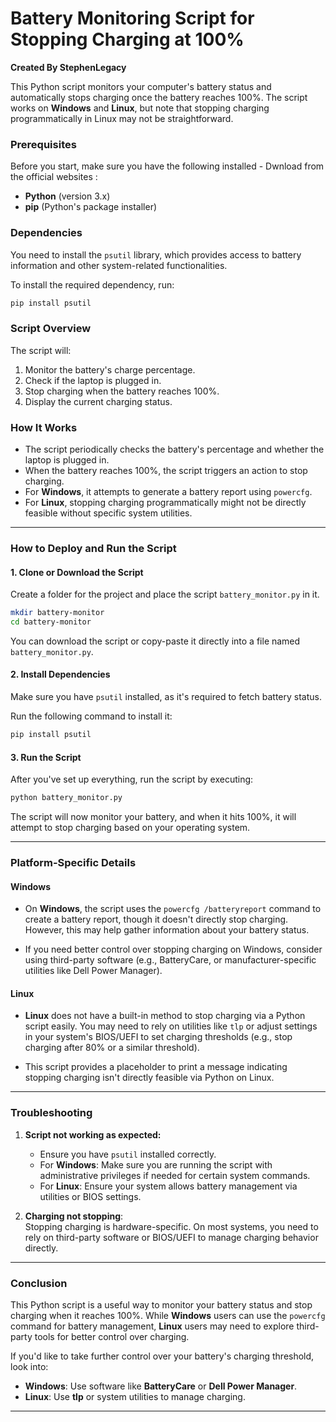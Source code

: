 

# Battery Monitoring Script for Stopping Charging at 100%

**Created By StephenLegacy**

This Python script monitors your computer's battery status and automatically stops charging once the battery reaches 100%. The script works on **Windows** and **Linux**, but note that stopping charging programmatically in Linux may not be straightforward. 

### Prerequisites

Before you start, make sure you have the following installed - Dwnload from the official websites
:

- **Python** (version 3.x)
- **pip** (Python's package installer)

### Dependencies

You need to install the `psutil` library, which provides access to battery information and other system-related functionalities.

To install the required dependency, run:

```bash
pip install psutil
```

### Script Overview

The script will:

1. Monitor the battery's charge percentage.
2. Check if the laptop is plugged in.
3. Stop charging when the battery reaches 100%.
4. Display the current charging status.

### How It Works

- The script periodically checks the battery's percentage and whether the laptop is plugged in.
- When the battery reaches 100%, the script triggers an action to stop charging.
- For **Windows**, it attempts to generate a battery report using `powercfg`.  
- For **Linux**, stopping charging programmatically might not be directly feasible without specific system utilities.

---

### How to Deploy and Run the Script

#### 1. Clone or Download the Script

Create a folder for the project and place the script `battery_monitor.py` in it.

```bash
mkdir battery-monitor
cd battery-monitor
```

You can download the script or copy-paste it directly into a file named `battery_monitor.py`.

#### 2. Install Dependencies

Make sure you have `psutil` installed, as it's required to fetch battery status.

Run the following command to install it:

```bash
pip install psutil
```

#### 3. Run the Script

After you've set up everything, run the script by executing:

```bash
python battery_monitor.py
```

The script will now monitor your battery, and when it hits 100%, it will attempt to stop charging based on your operating system.

---

### Platform-Specific Details

#### Windows

- On **Windows**, the script uses the `powercfg /batteryreport` command to create a battery report, though it doesn't directly stop charging. However, this may help gather information about your battery status.
  
- If you need better control over stopping charging on Windows, consider using third-party software (e.g., BatteryCare, or manufacturer-specific utilities like Dell Power Manager).

#### Linux

- **Linux** does not have a built-in method to stop charging via a Python script easily. You may need to rely on utilities like `tlp` or adjust settings in your system's BIOS/UEFI to set charging thresholds (e.g., stop charging after 80% or a similar threshold).
  
- This script provides a placeholder to print a message indicating stopping charging isn't directly feasible via Python on Linux.

---

### Troubleshooting

1. **Script not working as expected:**

   - Ensure you have `psutil` installed correctly.
   - For **Windows**: Make sure you are running the script with administrative privileges if needed for certain system commands.
   - For **Linux**: Ensure your system allows battery management via utilities or BIOS settings.

2. **Charging not stopping**:  
   Stopping charging is hardware-specific. On most systems, you need to rely on third-party software or BIOS/UEFI to manage charging behavior directly.

---

### Conclusion

This Python script is a useful way to monitor your battery status and stop charging when it reaches 100%. While **Windows** users can use the `powercfg` command for battery management, **Linux** users may need to explore third-party tools for better control over charging.

If you'd like to take further control over your battery's charging threshold, look into:
- **Windows**: Use software like **BatteryCare** or **Dell Power Manager**.
- **Linux**: Use **tlp** or system utilities to manage charging.

---

